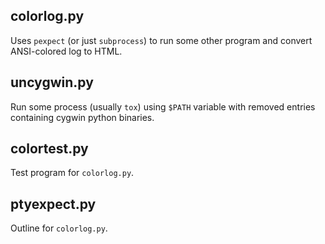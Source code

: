 ## colorlog.py

Uses `pexpect` (or just `subprocess`) to run some other program and convert ANSI-colored log to HTML.

## uncygwin.py

Run some process (usually `tox`) using `$PATH` variable with removed entries containing cygwin python binaries.

## colortest.py

Test program for `colorlog.py`.

## ptyexpect.py

Outline for `colorlog.py`.
